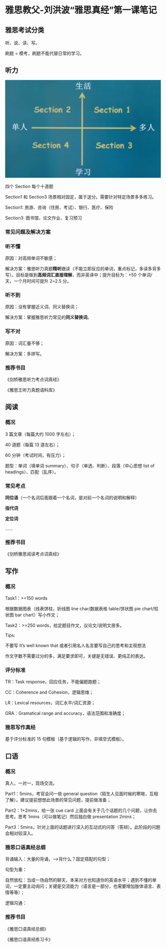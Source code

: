 # 雅思教父-刘洪波“雅思真经”第一课笔记

## **雅思考试分类**

听、说、读、写。

刷题 = 模考，刷题不能代替日常的学习。

## **听力**

![image.png](/docs/figures/listening_categories.png)

四个 Section 每个十道题

Section1 和 Section3 场景相对固定，属于送分。需要针对特定场景多多练习。

Section1: 旅游、咨询（住房、考试）、银行、医疗、保险

Section3: 图书馆、论文作业、复习预习

### **常见问题及解决方案**

### **听不懂**

原因：对高频单词不敏感；

解决方案：雅思听力真题**精听**跟读（不能立即反应的单词，重点标记，多读多背多写）。目标是做到**高频词汇直接理解**，而非英译中；提升目标为：+50 个单词/天，一个月时间可提升 2~2.5 分。

### **听不到**

原因：没有掌握近义词、同义替换词；

解决方案：掌握雅思听力常见的**同义替换词**。

### **写不对**

原因：词汇量不够；

解决方案：多拼写。

### **推荐书目**

《剑桥雅思听力考点词真经》

《雅思王听力真题语料库》

## **阅读**

### **概况**

3 篇文章（每篇大约 1000 字左右）；

40 道题（每篇 13 道左右）；

60 分钟（考试时间，有压力）；

题型：单词（填单词 summary）、句子（单选、判断）、段落（中心思想 list of headings）、匹配（乱序）。

### **常见考点**

**同位语**（一个名词后面跟着一个名词，是对前一个名词的说明和解释）

**指代词**

**定位词**

......

### **推荐书目**

《剑桥雅思阅读考点词真经》

## **写作**

### **概况**

Task1：>=150 words

根据数据图表（线表饼柱，折线图 line char/数据表格 table/饼状图 pie chart/柱状图 bar chart）写小作文；

Task2：>=250 words，给定题目作文，议论文/说明文居多。

Tips:

不要写 It’s well known that 或者引用名人名言要写自己的思考和主观想法

作文字数不需要过分的多，满足要求即可，关键是无错误、更纯正的表达。

### **评分标准**

TR：Task response，回应任务，不能偏题跑题；

CC：Coherence and Cohesion，逻辑思维；

LR：Lexical resources，词汇水平/词汇资源；

GRA：Gramatical range and accuracy，语法范围和准确度；

### **雅思写作真经**

基于评分标准的 15 句模板（基于逻辑的写作，非填空式模板）。

## **口语**

### **概况**

真人，一对一，现场交流。

Part1：5mins，考官会问一些 general question（陌生人见面时候的寒暄，互相了解）。建议提前想想此场景的常见问题，提前做准备；

Part2：1+2mins，给一张 cue card 上面会有关于几个话题的几个问题，让你去思考。思考 1mins（可以做笔记）然后独白做 presentation 2mins；

Part3：5mins，针对上面的话题进行深入的互动式的问答（答辩）。此阶段的问题会相对较深入。

### **雅思口语真经总纲**

背诵输入：大量的背诵，-->背什么？固定搭配的句型；

句型为重：

自然放松：当成一场自然的聊天，本来对方也知道你的英语水平；遇到不懂的单词，一定要主动询问；关键是交流能力（语言是一部分，也需要增加肢体语言、表情等等）；

逻辑沟通：

### **推荐书目**

《雅思口语真经总纲》

《雅思口语真经练习卡》

